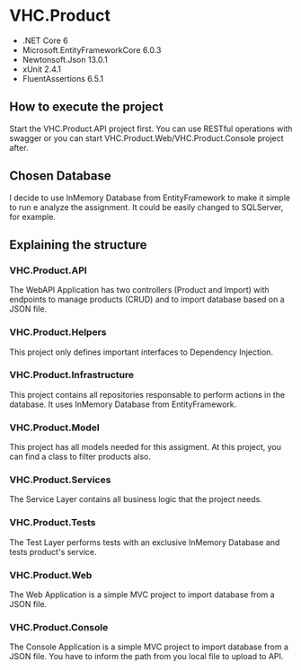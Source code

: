 # VHC.Product

- .NET Core 6
- Microsoft.EntityFrameworkCore 6.0.3
- Newtonsoft.Json 13.0.1
- xUnit 2.4.1
- FluentAssertions 6.5.1

## How to execute the project

Start the VHC.Product.API project first. You can use RESTful operations with swagger or you can start VHC.Product.Web/VHC.Product.Console project after.

## Chosen Database

I decide to use InMemory Database from EntityFramework to make it simple to run e analyze the assignment. It could be easily changed to SQLServer, for example.

## Explaining the structure

### VHC.Product.API

The WebAPI Application has two controllers (Product and Import) with endpoints to manage products (CRUD) and to import database based on a JSON file.

### VHC.Product.Helpers

This project only defines important interfaces to Dependency Injection.

### VHC.Product.Infrastructure

This project contains all repositories responsable to perform actions in the database. It uses InMemory Database from EntityFramework.

### VHC.Product.Model

This project has all models needed for this assigment. 
At this project, you can find a class to filter products also.

### VHC.Product.Services

The Service Layer contains all business logic that the project needs.

### VHC.Product.Tests

The Test Layer performs tests with an exclusive InMemory Database and tests product's service.

### VHC.Product.Web

The Web Application is a simple MVC project to import database from a JSON file.

### VHC.Product.Console

The Console Application is a simple MVC project to import database from a JSON file. You have to inform the path from you local file to upload to API.
